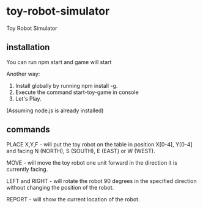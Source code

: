 # toy-robot-simulator
Toy Robot Simulator

## installation
You can run npm start and game will start

Another way:
1. Install globally by running npm install -g.
2. Execute the command start-toy-game in console
3. Let's Play.

(Assuming node.js is already installed)

## commands

PLACE X,Y,F - will put the toy robot on the table in position X[0-4], Y[0-4] and facing N (NORTH), S (SOUTH), E (EAST) or W (WEST).

MOVE - will move the toy robot one unit forward in the direction it is currently facing.

LEFT and RIGHT - will rotate the robot 90 degrees in the specified direction without changing the position of the robot.

REPORT - will show the current location of the robot.

